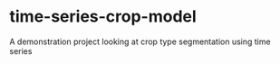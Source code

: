 # time-series-crop-model
A demonstration project looking at crop type segmentation using time series
